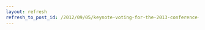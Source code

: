 ```yaml
---
layout: refresh
refresh_to_post_id: /2012/09/05/keynote-voting-for-the-2013-conference-is-now-open
---
```

